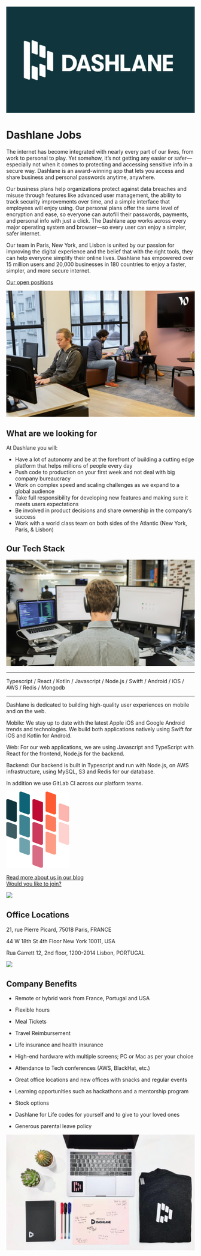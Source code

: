 ![](images/logo.jpeg)


Dashlane Jobs
=============

The internet has become integrated with nearly every part of our lives, from work to personal to play. Yet somehow, it’s not getting any easier or safer—especially not when it comes to protecting and accessing sensitive info in a secure way. Dashlane is an award-winning app that lets you access and share business and personal passwords anytime, anywhere.

Our business plans help organizations protect against data breaches and misuse through features like advanced user management, the ability to track security improvements over time, and a simple interface that employees will enjoy using. Our personal plans offer the same level of encryption and ease, so everyone can autofill their passwords, payments, and personal info with just a click. The Dashlane app works across every major operating system and browser—so every user can enjoy a simpler, safer internet.

Our team in Paris, New York, and Lisbon is united by our passion for improving the digital experience and the belief that with the right tools, they can help everyone simplify their online lives. Dashlane has empowered over 15 million users and 20,000 businesses in 180 countries to enjoy a faster, simpler, and more secure internet.

[Our open positions](https://www.dashlane.com/about/careers) 

![](images/team_working.jpeg)

What are we looking for
-------------
At Dashlane you will:
- Have a lot of autonomy and be at the forefront of building a cutting edge platform that helps millions of people every day
- Push code to production on your first week and not deal with big company bureaucracy
- Work on complex speed and scaling challenges as we expand to a global audience
- Take full responsibility for developing new features and making sure it meets users expectations
- Be involved in product decisions and share ownership in the company’s success
- Work with a world class team on both sides of the Atlantic (New York, Paris, & Lisbon)



Our Tech Stack
--------------
![](images/dev_working.png)
- - - - - - - -
Typescript / React / Kotlin / Javascript / Node.js / Switft / Android / iOS / AWS / Redis / Mongodb
- - - - -


Dashlane is dedicated to building high-quality user experiences on mobile and on the web.

Mobile: We stay up to date with the latest Apple iOS and Google Android trends and technologies. We build both applications natively using Swift for iOS and Kotlin for Android.

Web: For our web applications, we are using Javascript and TypeScript with React for the frontend, Node.js for the backend.

Backend: Our backend is built in Typescript and run with Node.js, on AWS infrastructure, using MySQL, S3 and Redis for our database.

In addition we use GitLab CI across our platform teams.

![](images/dashlove.png)

[Read more about us in our blog](https://blog.dashlane.com/category/engineering/)           
[Would you like to join?](https://www.dashlane.com/about/careers)

![](images/team_chat.png)

Office Locations
------------------

21, rue Pierre Picard, 75018 Paris, FRANCE

44 W 18th St 4th Floor New York 10011, USA

Rua Garrett 12, 2nd floor, 1200-2014 Lisbon, PORTUGAL

![](images/baby.png)

Company Benefits 
------------------
- Remote or hybrid work from France, Portugal and USA

- Flexible hours

- Meal Tickets

- Travel Reimbursement

- Life insurance and health insurance

- High-end hardware with multiple screens; PC or Mac as per your choice

- Attendance to Tech conferences (AWS, BlackHat, etc.)

- Great office locations and new offices with snacks and regular events

- Learning opportunities such as hackathons and a mentorship program

- Stock options

- Dashlane for Life codes for yourself and to give to your loved ones

- Generous parental leave policy

![](images/first_day_package.jpeg)
